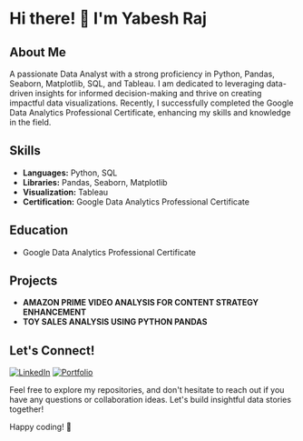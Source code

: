 # Hi there! 👋 I'm Yabesh Raj



## About Me

A passionate Data Analyst with a strong proficiency in Python, Pandas, Seaborn, Matplotlib, SQL, and Tableau. I am dedicated to leveraging data-driven insights for informed decision-making and thrive on creating impactful data visualizations. Recently, I successfully completed the Google Data Analytics Professional Certificate, enhancing my skills and knowledge in the field.

## Skills

- **Languages:** Python, SQL
- **Libraries:** Pandas, Seaborn, Matplotlib
- **Visualization:** Tableau
- **Certification:** Google Data Analytics Professional Certificate

## Education

- Google Data Analytics Professional Certificate

## Projects

- **AMAZON PRIME VIDEO ANALYSIS FOR CONTENT STRATEGY ENHANCEMENT** 
- **TOY SALES ANALYSIS USING PYTHON PANDAS**

## Let's Connect!

[![LinkedIn](https://img.shields.io/badge/LinkedIn-blue?style=flat-square&logo=linkedin&logoColor=white)](https://www.linkedin.com/in/yabeshraj/)
[![Portfolio](https://img.shields.io/badge/Portfolio-9cf?style=social&logo=github)](https://yabeshraj.github.io/)

Feel free to explore my repositories, and don't hesitate to reach out if you have any questions or collaboration ideas. Let's build insightful data stories together!

Happy coding! 🚀
